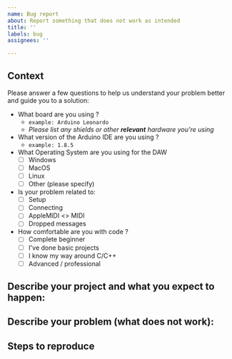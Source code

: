 ```yaml
---
name: Bug report
about: Report something that does not work as intended
title: ''
labels: bug
assignees: ''

---
```


<!-- 
Before opening an issue, check if your problem already has been solved by looking in:
- The existing issues: https://github.com/lathoub/Arduino-AppleMIDI-Library/issues
- The discussions: https://github.com/lathoub/Arduino-AppleMIDI-Library/discussions

Consider opening a discussion instead of an issue if you need help with your project:
https://github.com/lathoub/Arduino-AppleMIDI-Library/discussions/new
-->

## Context

Please answer a few questions to help us understand your problem better and guide you to a solution:

<!-- Tip: place the letter x in the checkboxes to tick them:
- [ ] Unticked checkbox
- [x] Ticked checkbox

You can also tick them by clicking after you've submitted your issue.
 -->

- What board are you using ?
    - `example: Arduino Leonardo`
    - _Please list any shields or other **relevant** hardware you're using_
- What version of the Arduino IDE are you using ?
    - `example: 1.8.5`
- What Operating System are you using for the DAW
    - [ ]  Windows
    - [ ]  MacOS
    - [ ]  Linux
    - [ ]  Other (please specify)
- Is your problem related to:
    - [ ]  Setup
    - [ ]  Connecting
    - [ ]  AppleMIDI <> MIDI
    - [ ]  Dropped messages
- How comfortable are you with code ?
    - [ ]  Complete beginner
    - [ ]  I've done basic projects
    - [ ]  I know my way around C/C++
    - [ ]  Advanced / professional

## Describe your project and what you expect to happen:

<!--
Example: When I press a switch on my pedalboard, it sends a SysEx message that I'd like to receive on my Arduino.

Note: Attachments (circuit diagrams, code examples) are most welcome and will help us understand your needs better and find a suitable solution for your issue.
-->

## Describe your problem (what does not work):

<!-- 
Example: I cannot receive SysEx messages coming from my AxeFX 2
-->

## Steps to reproduce

<!--
Please list the steps you took to hit the problem, so we can try and reproduce it.
-->
